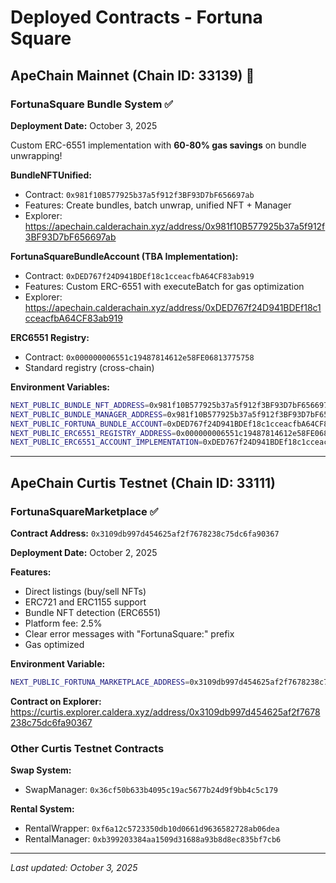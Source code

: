 # Deployed Contracts - Fortuna Square

## ApeChain Mainnet (Chain ID: 33139) 🚀

### FortunaSquare Bundle System ✅

**Deployment Date:** October 3, 2025

Custom ERC-6551 implementation with **60-80% gas savings** on bundle unwrapping!

**BundleNFTUnified:**
- Contract: `0x981f10B577925b37a5f912f3BF93D7bF656697ab`
- Features: Create bundles, batch unwrap, unified NFT + Manager
- Explorer: https://apechain.calderachain.xyz/address/0x981f10B577925b37a5f912f3BF93D7bF656697ab

**FortunaSquareBundleAccount (TBA Implementation):**
- Contract: `0xDED767f24D941BDEf18c1cceacfbA64CF83ab919`
- Features: Custom ERC-6551 with executeBatch for gas optimization
- Explorer: https://apechain.calderachain.xyz/address/0xDED767f24D941BDEf18c1cceacfbA64CF83ab919

**ERC6551 Registry:**
- Contract: `0x000000006551c19487814612e58FE06813775758`
- Standard registry (cross-chain)

**Environment Variables:**
```bash
NEXT_PUBLIC_BUNDLE_NFT_ADDRESS=0x981f10B577925b37a5f912f3BF93D7bF656697ab
NEXT_PUBLIC_BUNDLE_MANAGER_ADDRESS=0x981f10B577925b37a5f912f3BF93D7bF656697ab
NEXT_PUBLIC_FORTUNA_BUNDLE_ACCOUNT=0xDED767f24D941BDEf18c1cceacfbA64CF83ab919
NEXT_PUBLIC_ERC6551_REGISTRY_ADDRESS=0x000000006551c19487814612e58FE06813775758
NEXT_PUBLIC_ERC6551_ACCOUNT_IMPLEMENTATION=0xDED767f24D941BDEf18c1cceacfbA64CF83ab919
```

---

## ApeChain Curtis Testnet (Chain ID: 33111)

### FortunaSquareMarketplace ✅

**Contract Address:** `0x3109db997d454625af2f7678238c75dc6fa90367`

**Deployment Date:** October 2, 2025

**Features:**
- Direct listings (buy/sell NFTs)
- ERC721 and ERC1155 support
- Bundle NFT detection (ERC6551)
- Platform fee: 2.5%
- Clear error messages with "FortunaSquare:" prefix
- Gas optimized

**Environment Variable:**
```bash
NEXT_PUBLIC_FORTUNA_MARKETPLACE_ADDRESS=0x3109db997d454625af2f7678238c75dc6fa90367
```

**Contract on Explorer:**
https://curtis.explorer.caldera.xyz/address/0x3109db997d454625af2f7678238c75dc6fa90367

### Other Curtis Testnet Contracts

**Swap System:**
- SwapManager: `0x36cf50b633b4095c19ac5677b24d9f9bb4c5c179`

**Rental System:**
- RentalWrapper: `0xf6a12c5723350db10d0661d9636582728ab06dea`
- RentalManager: `0xb399203384aa1509d31688a93b8d8ec835bf7cb6`

---

*Last updated: October 3, 2025*
